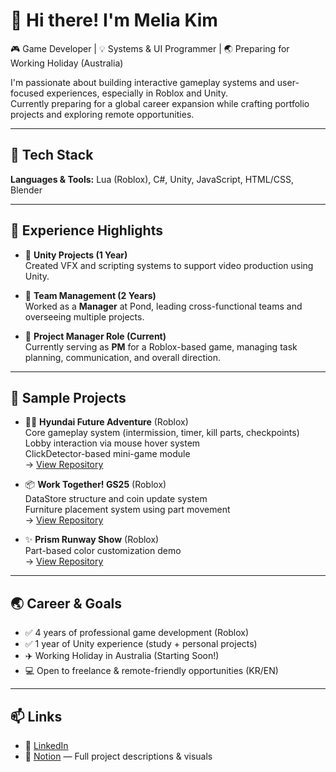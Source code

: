 # 👋 Hi there! I'm Melia Kim

🎮 Game Developer | 💡 Systems & UI Programmer | 🌏 Preparing for Working Holiday (Australia)

I'm passionate about building interactive gameplay systems and user-focused experiences, especially in Roblox and Unity.  
Currently preparing for a global career expansion while crafting portfolio projects and exploring remote opportunities.

---

## 🔧 Tech Stack
**Languages & Tools:** Lua (Roblox), C#, Unity, JavaScript, HTML/CSS, Blender

---

## 🚀 Experience Highlights
- 🧠 **Unity Projects (1 Year)**  
  Created VFX and scripting systems to support video production using Unity.
  
- 👥 **Team Management (2 Years)**  
  Worked as a **Manager** at Pond, leading cross-functional teams and overseeing multiple projects.

- 🎯 **Project Manager Role (Current)**  
  Currently serving as **PM** for a Roblox-based game, managing task planning, communication, and overall direction.

---
  
## 📜 Sample Projects
- 🏃‍♂️ **Hyundai Future Adventure** (Roblox)  
  Core gameplay system (intermission, timer, kill parts, checkpoints)  
  Lobby interaction via mouse hover system  
  ClickDetector-based mini-game module  
  → [View Repository](https://github.com/meliakim-dev/hfa-sample)

- 📦 **Work Together! GS25** (Roblox)  
  DataStore structure and coin update system  
  Furniture placement system using part movement  
  → [View Repository](https://github.com/meliakim-dev/gs25-sample)

- ✨ **Prism Runway Show** (Roblox)  
  Part-based color customization demo  
  → [View Repository](https://github.com/meliakim-dev/prs-sample)

---

## 🌏 Career & Goals
- ✅ 4 years of professional game development (Roblox)
- ✅ 1 year of Unity experience (study + personal projects)
- ✈️ Working Holiday in Australia (Starting Soon!)
- 💻 Open to freelance & remote-friendly opportunities (KR/EN)

---

## 📫 Links
- 💼 [LinkedIn]()
- 📓 [Notion]() — Full project descriptions & visuals
